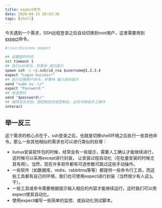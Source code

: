 ```yaml
---
title: expect命令
date: 2020-04-15 20:53:36
tags: [shell]
---
```


今天遇到一个需求，SSH远程登录之后自动切换到root用户，这里需要用到[expect][]命令，

[expect]: https://man.linuxde.net/expect-%e7%99%be%e7%a7%91%e7%af%87

```bash
#!/usr/bin/env expect

## 设置超时时间
set timeout 1
## 执行ssh命令，并等待 成功提示
spawn ssh -i ~/.ssh/id_rsa $username@1.2.3.4
expect "Login Success*"
## 执行切换用户命令，并等待 输入密码提示
send "sudo su -\r"
expect "Password:"
## 发送密码
send "$password\r"
## 保持交互状态，把控制权交给控制台，此时可继续手工操作
interact
```

<!--more-->

## 举一反三

这个需求的核心点在于，ssh登录之后，也就是切换shell环境之后执行一些其他命令。那么一些其他相似的需求也可以进行类似的处理：

* liunux安装软件包的时候，经常会有一些提示，需要人工确认才能继续进行，这时候可以采用except进行封装，
  让安装过程自动化（在批量安装的时候尤其有用）。当然，现在许多软件都有可选参数可跳过这些手动操作。
* 一些软件（如数据库、redis、rabbitmq等等）都提供一些命令行工具，而这些工具都有自己的环境，我们也可使用expect进行封装（当然很少有人这么干）。
* 一些工具或命令需要根据提示输入相应的内容才能继续运行，这时我们可以用expect使其自动化。
* 使用expect编写一些简单的监控、或自动化测试脚本。
